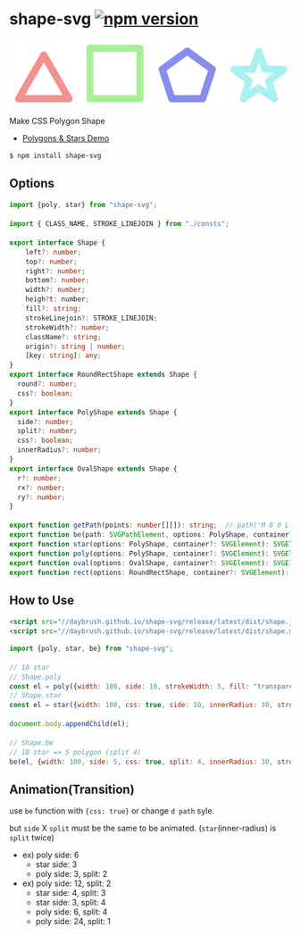 # shape-svg  [![npm version](https://badge.fury.io/js/shape.svg)](https://badge.fury.io/js/shape-svg)

![](./polygon.png)

Make CSS Polygon Shape

* [Polygons & Stars Demo](https://codepen.io/daybrush/pen/ReYxLy)

```sh
$ npm install shape-svg
```

## Options
```ts
import {poly, star} from "shape-svg";

import { CLASS_NAME, STROKE_LINEJOIN } from "./consts";

export interface Shape {
    left?: number;
    top?: number;
    right?: number;
    bottom?: number;
    width?: number;
    heigh?t: number;
    fill?: string;
    strokeLinejoin?: STROKE_LINEJOIN;
    strokeWidth?: number;
    className?: string;
    origin?: string | number;
    [key: string]: any;
}
export interface RoundRectShape extends Shape {
  round?: number;
  css?: boolean;
}
export interface PolyShape extends Shape {
  side?: number;
  split?: number;
  css?: boolean;
  innerRadius?: number;
}
export interface OvalShape extends Shape {
  r?: number;
  rx?: number;
  ry?: number;
}

export function getPath(points: number[][]): string;  // path('M 0 0 L 0 0 Z');
export function be(path: SVGPathElement, options: PolyShape, container?: SVGElement): void;
export function star(options: PolyShape, container?: SVGElement): SVGElement;
export function poly(options: PolyShape, container?: SVGElement): SVGElement;
export function oval(options: OvalShape, container?: SVGElement): SVGElement;
export function rect(options: RoundRectShape, container?: SVGElement): SVGElement;
```


## How to Use
```html
<script src="//daybrush.github.io/shape-svg/release/latest/dist/shape.js"></script>
<script src="//daybrush.github.io/shape-svg/release/latest/dist/shape.min.js"></script>
```
```js
import {poly, star, be} from "shape-svg";

// 10 star
// Shape.poly
const el = poly({width: 100, side: 10, strokeWidth: 5, fill: "transparent", strokeLinejoin: "round"});
// Shape.star
const el = star({width: 100, css: true, side: 10, innerRadius: 30, strokeWidth: 5, strokeLinejoin: "bavel"});

document.body.appendChild(el);

// Shape.be
// 10 star => 5 polygon (split 4)
be(el, {width: 100, side: 5, css: true, split: 4, innerRadius: 30, strokeWidth: 5, strokeLinejoin: "bavel"});

```

## Animation(Transition)
use ```be``` function with ```{css: true}``` or change `d path` syle.

but ```side``` X ```split``` must be the same to be animated. (```star```(inner-radius) is ```split``` twice)

* ex) poly side: 6
  * star side: 3
  * poly side: 3, split: 2
* ex) poly side: 12, split: 2
  * star side: 4, split: 3
  * star side: 3, split: 4
  * poly side: 6, split: 4
  * poly side: 24, split: 1